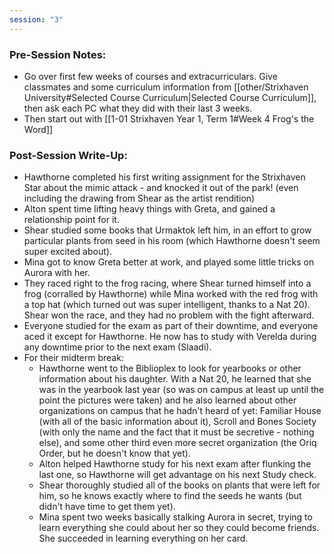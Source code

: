 ```yaml
---
session: "3"
---
```


### Pre-Session Notes:
* Go over first few weeks of courses and extracurriculars. Give classmates and some curriculum information from [[other/Strixhaven University#Selected Course Curriculum|Selected Course Curriculum]], then ask each PC what they did with their last 3 weeks.
* Then start out with [[1-01  Strixhaven Year 1, Term 1#Week 4 Frog's the Word]]


### Post-Session Write-Up:
- Hawthorne completed his first writing assignment for the Strixhaven Star about the mimic attack - and knocked it out of the park! (even including the drawing from Shear as the artist rendition)
- Alton spent time lifting heavy things with Greta, and gained a relationship point for it.
- Shear studied some books that Urmaktok left him, in an effort to grow particular plants from seed in his room (which Hawthorne doesn't seem super excited about).
- Mina got to know Greta better at work, and played some little tricks on Aurora with her.
- They raced right to the frog racing, where Shear turned himself into a frog (corralled by Hawthorne) while Mina worked with the red frog with a top hat (which turned out was super intelligent, thanks to a Nat 20). Shear won the race, and they had no problem with the fight afterward.
- Everyone studied for the exam as part of their downtime, and everyone aced it except for Hawthorne. He now has to study with Verelda during any downtime prior to the next exam (Slaadi).
- For their midterm break:
	- Hawthorne went to the Biblioplex to look for yearbooks or other information about his daughter. With a Nat 20, he learned that she was in the yearbook last year (so was on campus at least up until the point the pictures were taken) and he also learned about other organizations on campus that he hadn't heard of yet: Familiar House (with all of the basic information about it), Scroll and Bones Society (with only the name and the fact that it must be secretive - nothing else), and some other third even more secret organization (the Oriq Order, but he doesn't know that yet).
	- Alton helped Hawthorne study for his next exam after flunking the last one, so Hawthorne will get advantage on his next Study check.
	- Shear thoroughly studied all of the books on plants that were left for him, so he knows exactly where to find the seeds he wants (but didn't have time to get them yet).
	- Mina spent two weeks basically stalking Aurora in secret, trying to learn everything she could about her so they could become friends. She succeeded in learning everything on her card.
